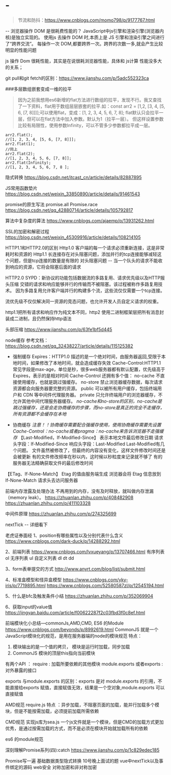 # -
> 节流和防抖：https://www.cnblogs.com/momo798/p/9177767.html


-- 浏览器操作 DOM 是很耗费性能的？
 JavaScript中js引擎和渲染引擎(浏览器内核)是独立实现的。
 使用js 去操作 DOM 时,本质上是 JS 引擎和渲染引擎之间进行了“跨界交流”。
 每操作一次 DOM,都要跨界一次。跨界的次数一多,就会产生比较明显的性能问题

 js 操作 Dom 很耗性能，其实是在说很耗浏览器性能，具体和 js计算 性能没多大的关系；


git pull和git fetch的区别：https://www.jianshu.com/p/5adc552323ca

###多层数组嵌套变成一维的拉平
> 因为之前我想用es6新增的flat方法进行数组的拉平，发现不行。我又查找了一下资料，flat用于数组层层嵌套的拉平.如：const arr2 = [1,2, [3, 4, [5, 6, [7, 8]]]];可以使用flat，变成：[1, 2, 3, 4, 5, 6, 7, 8];
flat默认只会拉平一层，但可以在flat方法中加入参数。默认为1（拉平一层）。
但这样设置参数比较有局限性，使用参数Infinity，可以不管多少参数都拉平成一层。

```
arr2.flat();
//[1, 2, 3, 4, [5, 6, [7, 8]]];
arr2.flat(1); 
//同上
arr2.flat(2);
//[1, 2, 3, 4, 5, 6, [7, 8]];
arr2.flat(Infinity);
//[1, 2, 3, 4, 5, 6, 7, 8 ];
```

隐式转换
https://blog.csdn.net/itcast_cn/article/details/82887895

JS常用函数垫片
https://blog.csdn.net/weixin_33850890/article/details/91461543

promise的原生写法 promise.all Promise.race
https://blog.csdn.net/qq_42880714/article/details/105792817


算法中复杂度的算法
https://www.cnblogs.com/ajaemp/p/13931262.html

SSL的加密和解密过程
https://blog.csdn.net/weixin_45309916/article/details/108214105

HTTP1.1和HTTP2.0的区别
Http1.0 客户端的每一个请求必须重新连接，这是非常耗时和资源的
Http1.1 
长连接存在对头阻塞问题，添加并行的tcp连接能够减轻这个问题，但是tcp连接的数量是有限的
对头阻塞问题 -- 当一个队头的请求不能收到响应的资源，它将会阻塞后面的请求

HTTP2.0
SYPD：新协议的功能包括数据流的多路复用、请求优先级以及HTTP报头压缩
交错的请求和响应能够并行的传输而不被阻塞。该过程被称作多路复用技术。
因为多路复用允许客户端并行的构建多个流，这些流仅仅需要一个tcp连接。

流优先级不仅仅解决同一资源的竞态问题，也允许开发人员自定义请求的权重。

http1.1把所有请求和响应作为纯文本不同，http2 使用二进制框架层把所有消息封装成二进制，且仍然保持http语法

头部压缩
https://www.jianshu.com/p/63fe1bf5d445

node缓存
参考文档：https://blog.csdn.net/qq_32438227/article/details/115125382
- 强制缓存
Expires：HTTP1.0 描述的是一个绝对时间，由服务器返回,受限于本地时间，如果修改了本地时间，就会造成缓存失效
Cache-Control:HTTP1.1 常见字段是max-age，单位是秒，很多web服务器都有默认配置，优先级高于Expires，表示的是相对时间
Cache-Control 还拥有多个值：
no-cache 不直接使用缓存，也就是跳过强缓存。
no-store 禁止浏览器缓存数据，每次请求资源都会向服务器要完整的资源。
public 可以被所有用户缓存，包括终端用户和 CDN 等中间件代理服务器。
private 只允许终端用户的浏览器缓存，不允许其他中间代理服务器缓存。
*no-cache和no-store的区别，no-cache是跳过强缓存，还是会走协商缓存的步骤，而no-store是真正的完全不走缓存，所有资源都不会缓存在本地*

- 协商缓存
*注意！！协商缓存需要配合强缓存使用，使用协商缓存需要先设置Cache-Control：no-cache或者pragma：no-cache来告诉浏览器不走强缓存*
【Last-Modified，If-Modified-Since】
表示本地文件最后修改日期
请求头字段：If-Modified-Since
响应头字段：Last-Modified
Last-Modified有几个问题。
文件虽然被修改了，但最终的内容没有变化，这样文件修改时间还是会被更新
有的文件修改频率在秒以内，这时候以秒粒度来记录就不够了
有的服务器无法精确获取文件的最后修改时间

【ETag、If-None-Match】
Etag 的值由服务端生成
浏览器会将 Etag 信息放到 If-None-Match 请求头去访问服务器

前端内存泄露及处理办法
不再用到的内存，没有及时释放，就叫做内存泄漏（memory leak）。
https://zhuanlan.zhihu.com/p/408482908
https://zhuanlan.zhihu.com/p/411103328

中间件原理
https://zhuanlan.zhihu.com/p/274325699

nextTick -- 详细看下

老虎证券面经
1、position有哪些属性以及分别代表什么含义
https://www.cnblogs.com/dark-duck/p/14288292.html

2、前端列表
https://www.cnblogs.com/lvxueyang/p/13707466.html
有序列表 ol
无序列表 ul
自定义列表 dl dt dd

3、form表单提交的方式
http://www.anyrt.com/blog/list/submit.html

4、标准盒模型和怪异盒模型
https://www.cnblogs.com/yky-iris/p/7719895.html
https://www.cnblogs.com/52580587zl/p/12545194.html

5、什么是bfc及触发条件小结
https://zhuanlan.zhihu.com/p/352069904

6、获取input的value值
https://jingyan.baidu.com/article/f00622287f2c03fbd3f0c8ef.html


前端模块化小总结—commonJs,AMD,CMD, ES6 的Module
https://www.cnblogs.com/beyonds/p/8992619.html
CommonJS
就是一个JavaScript模块化的规范，是用在服务器端的node的模块规范
特点：
1. 模块输出的是一个值的拷贝， 模块是运行时加载，同步加载
2. CommonJS 模块的顶层this指向当前模块

有两个API ： 
require : 加载所要依赖的其他模块
module.exports 或者exports :对外暴露的接口

exports 与module.exports 的区别：exports 是对 module.exports 的引用，不能直接给exports 赋值，直接赋值无效，结果是一个空对象,module.exports 可以直接赋值

AMD规范
require.js
特点 ：异步加载，不阻塞页面的加载，能并行加载多个模块，但是不能按需加载，必须提前加载所需依赖

CMD规范
实现js库为sea.js
一个js文件就是一个模块，但是CMD的加载方式更加优秀，是通过按需加载的方式，而不是必须在模块开始就加载所有的依赖

es6 的module规范


深刻理解Promise系列(四):catch
https://www.jianshu.com/p/1c829edec185


Promise写一遍
基础数据类型隐式转换
10号晚上面试的题
vue中nextTick以及事件绑定的源码
web安全
对称加密和非对称加密







